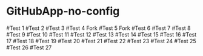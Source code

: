 # GitHubApp-no-config

#Test 1
#Test 2
#Test 3
#Test 4 Fork
#Test 5 Fork
#Test 6
#Test 7
#Test 8
#Test 9
#Test 10
#Test 11
#Test 12
#Test 13
#Test 14
#Test 15
#Test 16
#Test 17
#Test 18
#Test 19
#Test 20
#Test 21
#Test 22
#Test 23
#Test 24
#Test 25
#Test 26
#Test 27

